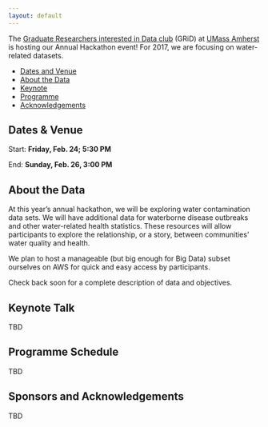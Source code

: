 ```yaml
---
layout: default
---
```


<link rel="stylesheet" href="https://maxcdn.bootstrapcdn.com/font-awesome/4.5.0/css/font-awesome.min.css">


The [Graduate Researchers interested in Data club](http://www.gridclub.io) (GRiD) at [UMass Amherst](http://www.umass.edu) is hosting our Annual Hackathon event! For 2017, we are focusing on water-related datasets.

- [Dates and Venue](#timeplace)
- [About the Data](#dataset)
- [Keynote](#keynote)
- [Programme](#programme)
- [Acknowledgements](#ack)


## <a name="timeplace"></a> Dates & Venue 

Start: **Friday, Feb. 24; 5:30 PM**

End: **Sunday, Feb. 26, 3:00 PM**



## <a name="dataset"></a> About the Data

At this year’s annual hackathon, we will be exploring water contamination data sets. We will have additional data for waterborne disease outbreaks and other water-related health statistics. These resources will allow participants to explore the relationship, or a story, between communities’ water quality and health. 

We plan to host a manageable (but big enough for Big Data) subset ourselves on AWS for quick and easy access by participants.

Check back soon for a complete description of data and objectives.

## <a name="keynote"></a> Keynote Talk
TBD

## <a name="keynote"></a> Programme Schedule
TBD

## <a name="ack"></a>Sponsors and Acknowledgements
TBD



